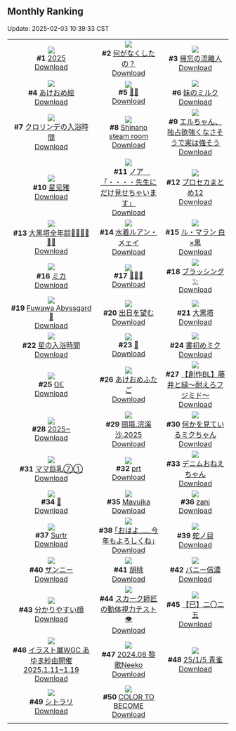 ## Monthly Ranking
Update: 2025-02-03 10:39:33 CST

|      |      |      |
| :----: | :----: | :----: |
| ![](https://i.pixiv.re/c/240x480/img-master/img/2025/01/05/00/00/16/125906872_p0_master1200.jpg)<br>**#1** [2025](https://www.pixiv.net/artworks/125906872)<br>[Download](https://i.pixiv.re/img-original/img/2025/01/05/00/00/16/125906872_p0.jpg) | ![](https://i.pixiv.re/c/240x480/img-master/img/2025/01/05/16/52/38/125927755_p0_master1200.jpg)<br>**#2** [何がなくしたの？](https://www.pixiv.net/artworks/125927755)<br>[Download](https://i.pixiv.re/img-original/img/2025/01/05/16/52/38/125927755_p0.jpg) | ![](https://i.pixiv.re/c/240x480/img-master/img/2025/01/05/01/47/21/125909921_p0_master1200.jpg)<br>**#3** [帰忘の流離人](https://www.pixiv.net/artworks/125909921)<br>[Download](https://i.pixiv.re/img-original/img/2025/01/05/01/47/21/125909921_p0.png) |
| ![](https://i.pixiv.re/c/240x480/img-master/img/2025/01/05/00/20/57/125907956_p0_master1200.jpg)<br>**#4** [あけおめ絵](https://www.pixiv.net/artworks/125907956)<br>[Download](https://i.pixiv.re/img-original/img/2025/01/05/00/20/57/125907956_p0.jpg) | ![](https://i.pixiv.re/c/240x480/img-master/img/2025/01/05/00/00/24/125906925_p0_master1200.jpg)<br>**#5** [👮‍♀️](https://www.pixiv.net/artworks/125906925)<br>[Download](https://i.pixiv.re/img-original/img/2025/01/05/00/00/24/125906925_p0.png) | ![](https://i.pixiv.re/c/240x480/img-master/img/2025/01/05/12/18/46/125920902_p0_master1200.jpg)<br>**#6** [妹のミルク](https://www.pixiv.net/artworks/125920902)<br>[Download](https://i.pixiv.re/img-original/img/2025/01/05/12/18/46/125920902_p0.jpg) |
| ![](https://i.pixiv.re/c/240x480/img-master/img/2025/01/05/00/00/35/125906978_p0_master1200.jpg)<br>**#7** [クロリンデの入浴時間](https://www.pixiv.net/artworks/125906978)<br>[Download](https://i.pixiv.re/img-original/img/2025/01/05/00/00/35/125906978_p0.png) | ![](https://i.pixiv.re/c/240x480/img-master/img/2025/01/06/15/05/15/125959611_p0_master1200.jpg)<br>**#8** [Shinano steam room](https://www.pixiv.net/artworks/125959611)<br>[Download](https://i.pixiv.re/img-original/img/2025/01/06/15/05/15/125959611_p0.jpg) | ![](https://i.pixiv.re/c/240x480/img-master/img/2025/01/05/18/43/42/125931522_p0_master1200.jpg)<br>**#9** [エルちゃん、独占欲強くなさそうで実は強そう](https://www.pixiv.net/artworks/125931522)<br>[Download](https://i.pixiv.re/img-original/img/2025/01/05/18/43/42/125931522_p0.png) |
| ![](https://i.pixiv.re/c/240x480/img-master/img/2025/01/05/23/42/59/125943437_p0_master1200.jpg)<br>**#10** [星见雅](https://www.pixiv.net/artworks/125943437)<br>[Download](https://i.pixiv.re/img-original/img/2025/01/05/23/42/59/125943437_p0.jpg) | ![](https://i.pixiv.re/c/240x480/img-master/img/2025/01/04/08/00/07/125881308_p0_master1200.jpg)<br>**#11** [ノア　「・・・・先生にだけ見せちゃいます」](https://www.pixiv.net/artworks/125881308)<br>[Download](https://i.pixiv.re/img-original/img/2025/01/04/08/00/07/125881308_p0.jpg) | ![](https://i.pixiv.re/c/240x480/img-master/img/2025/01/05/20/58/15/125936436_p0_master1200.jpg)<br>**#12** [プロセカまとめ12](https://www.pixiv.net/artworks/125936436)<br>[Download](https://i.pixiv.re/img-original/img/2025/01/05/20/58/15/125936436_p0.jpg) |
| ![](https://i.pixiv.re/c/240x480/img-master/img/2025/01/05/00/00/55/125907025_p0_master1200.jpg)<br>**#13** [大黑塔全年龄🧙‍♀🧙‍♀🧙‍♀](https://www.pixiv.net/artworks/125907025)<br>[Download](https://i.pixiv.re/img-original/img/2025/01/05/00/00/55/125907025_p0.jpg) | ![](https://i.pixiv.re/c/240x480/img-master/img/2025/01/05/19/04/45/125932308_p0_master1200.jpg)<br>**#14** [水着ルアン・メェイ](https://www.pixiv.net/artworks/125932308)<br>[Download](https://i.pixiv.re/img-original/img/2025/01/05/19/04/45/125932308_p0.jpg) | ![](https://i.pixiv.re/c/240x480/img-master/img/2025/01/05/20/13/34/125934747_p0_master1200.jpg)<br>**#15** [ル・マラン 白×黑](https://www.pixiv.net/artworks/125934747)<br>[Download](https://i.pixiv.re/img-original/img/2025/01/05/20/13/34/125934747_p0.jpg) |
| ![](https://i.pixiv.re/c/240x480/img-master/img/2025/01/05/20/53/14/125936249_p0_master1200.jpg)<br>**#16** [ミカ](https://www.pixiv.net/artworks/125936249)<br>[Download](https://i.pixiv.re/img-original/img/2025/01/05/20/53/14/125936249_p0.jpg) | ![](https://i.pixiv.re/c/240x480/img-master/img/2025/01/05/00/06/22/125907426_p0_master1200.jpg)<br>**#17** [🤍✨🤍](https://www.pixiv.net/artworks/125907426)<br>[Download](https://i.pixiv.re/img-original/img/2025/01/05/00/06/22/125907426_p0.jpg) | ![](https://i.pixiv.re/c/240x480/img-master/img/2025/01/05/01/41/30/125910472_p0_master1200.jpg)<br>**#18** [ブラッシング✨](https://www.pixiv.net/artworks/125910472)<br>[Download](https://i.pixiv.re/img-original/img/2025/01/05/01/41/30/125910472_p0.png) |
| ![](https://i.pixiv.re/c/240x480/img-master/img/2025/01/05/07/34/39/125915564_p0_master1200.jpg)<br>**#19** [Fuwawa Abyssgard 💙](https://www.pixiv.net/artworks/125915564)<br>[Download](https://i.pixiv.re/img-original/img/2025/01/05/07/34/39/125915564_p0.jpg) | ![](https://i.pixiv.re/c/240x480/img-master/img/2025/01/04/00/00/09/125872428_p0_master1200.jpg)<br>**#20** [出日を望む](https://www.pixiv.net/artworks/125872428)<br>[Download](https://i.pixiv.re/img-original/img/2025/01/04/00/00/09/125872428_p0.png) | ![](https://i.pixiv.re/c/240x480/img-master/img/2025/01/03/00/00/13/125838128_p0_master1200.jpg)<br>**#21** [大黑塔](https://www.pixiv.net/artworks/125838128)<br>[Download](https://i.pixiv.re/img-original/img/2025/01/03/00/00/13/125838128_p0.jpg) |
| ![](https://i.pixiv.re/c/240x480/img-master/img/2025/01/04/00/00/40/125872602_p0_master1200.jpg)<br>**#22** [星の入浴時間](https://www.pixiv.net/artworks/125872602)<br>[Download](https://i.pixiv.re/img-original/img/2025/01/04/00/00/40/125872602_p0.png) | ![](https://i.pixiv.re/c/240x480/img-master/img/2025/01/06/00/40/09/125946101_p0_master1200.jpg)<br>**#23** [🐍](https://www.pixiv.net/artworks/125946101)<br>[Download](https://i.pixiv.re/img-original/img/2025/01/06/00/40/09/125946101_p0.png) | ![](https://i.pixiv.re/c/240x480/img-master/img/2025/01/05/22/37/41/125940708_p0_master1200.jpg)<br>**#24** [書初めミク](https://www.pixiv.net/artworks/125940708)<br>[Download](https://i.pixiv.re/img-original/img/2025/01/05/22/37/41/125940708_p0.jpg) |
| ![](https://i.pixiv.re/c/240x480/img-master/img/2025/01/05/00/00/19/125906887_p0_master1200.jpg)<br>**#25** [𝕆ℂ](https://www.pixiv.net/artworks/125906887)<br>[Download](https://i.pixiv.re/img-original/img/2025/01/05/00/00/19/125906887_p0.png) | ![](https://i.pixiv.re/c/240x480/img-master/img/2025/01/05/17/00/03/125927976_p0_master1200.jpg)<br>**#26** [あけおめふたご](https://www.pixiv.net/artworks/125927976)<br>[Download](https://i.pixiv.re/img-original/img/2025/01/05/17/00/03/125927976_p0.jpg) | ![](https://i.pixiv.re/c/240x480/img-master/img/2025/01/05/01/01/12/125909371_p0_master1200.jpg)<br>**#27** [【創作BL】藤井と緑〜耐えろフジミド〜](https://www.pixiv.net/artworks/125909371)<br>[Download](https://i.pixiv.re/img-original/img/2025/01/05/01/01/12/125909371_p0.png) |
| ![](https://i.pixiv.re/c/240x480/img-master/img/2025/01/03/00/00/23/125838182_p0_master1200.jpg)<br>**#28** [2025~](https://www.pixiv.net/artworks/125838182)<br>[Download](https://i.pixiv.re/img-original/img/2025/01/03/00/00/23/125838182_p0.jpg) | ![](https://i.pixiv.re/c/240x480/img-master/img/2025/01/05/23/14/05/125942252_p0_master1200.jpg)<br>**#29** [丽塔.浣溪沙.2025](https://www.pixiv.net/artworks/125942252)<br>[Download](https://i.pixiv.re/img-original/img/2025/01/05/23/14/05/125942252_p0.jpg) | ![](https://i.pixiv.re/c/240x480/img-master/img/2025/01/05/21/47/55/125938593_p0_master1200.jpg)<br>**#30** [何かを見ているミクちゃん](https://www.pixiv.net/artworks/125938593)<br>[Download](https://i.pixiv.re/img-original/img/2025/01/05/21/47/55/125938593_p0.jpg) |
| ![](https://i.pixiv.re/c/240x480/img-master/img/2025/01/06/08/00/03/125952871_p0_master1200.jpg)<br>**#31** [ママ巨乳⑦①](https://www.pixiv.net/artworks/125952871)<br>[Download](https://i.pixiv.re/img-original/img/2025/01/06/08/00/03/125952871_p0.jpg) | ![](https://i.pixiv.re/c/240x480/img-master/img/2025/01/05/01/20/37/125909903_p0_master1200.jpg)<br>**#32** [prt](https://www.pixiv.net/artworks/125909903)<br>[Download](https://i.pixiv.re/img-original/img/2025/01/05/01/20/37/125909903_p0.jpg) | ![](https://i.pixiv.re/c/240x480/img-master/img/2025/01/05/19/47/02/125933711_p0_master1200.jpg)<br>**#33** [デニムおねえちゃん](https://www.pixiv.net/artworks/125933711)<br>[Download](https://i.pixiv.re/img-original/img/2025/01/05/19/47/02/125933711_p0.png) |
| ![](https://i.pixiv.re/c/240x480/img-master/img/2025/01/07/04/10/24/125981673_p0_master1200.jpg)<br>**#34** [🐍](https://www.pixiv.net/artworks/125981673)<br>[Download](https://i.pixiv.re/img-original/img/2025/01/07/04/10/24/125981673_p0.png) | ![](https://i.pixiv.re/c/240x480/img-master/img/2025/01/28/20/54/27/125882767_p0_master1200.jpg)<br>**#35** [Mavuika](https://www.pixiv.net/artworks/125882767)<br>[Download](https://i.pixiv.re/img-original/img/2025/01/28/20/54/27/125882767_p0.jpg) | ![](https://i.pixiv.re/c/240x480/img-master/img/2025/01/05/00/38/06/125908594_p0_master1200.jpg)<br>**#36** [zani](https://www.pixiv.net/artworks/125908594)<br>[Download](https://i.pixiv.re/img-original/img/2025/01/05/00/38/06/125908594_p0.jpg) |
| ![](https://i.pixiv.re/c/240x480/img-master/img/2025/01/04/18/00/08/125894267_p0_master1200.jpg)<br>**#37** [Surtr](https://www.pixiv.net/artworks/125894267)<br>[Download](https://i.pixiv.re/img-original/img/2025/01/04/18/00/08/125894267_p0.jpg) | ![](https://i.pixiv.re/c/240x480/img-master/img/2025/01/06/17/08/53/125962046_p0_master1200.jpg)<br>**#38** [｢おはよ……今年もよろしくね｣](https://www.pixiv.net/artworks/125962046)<br>[Download](https://i.pixiv.re/img-original/img/2025/01/06/17/08/53/125962046_p0.jpg) | ![](https://i.pixiv.re/c/240x480/img-master/img/2025/01/05/00/00/28/125906939_p0_master1200.jpg)<br>**#39** [蛇ノ目](https://www.pixiv.net/artworks/125906939)<br>[Download](https://i.pixiv.re/img-original/img/2025/01/05/00/00/28/125906939_p0.jpg) |
| ![](https://i.pixiv.re/c/240x480/img-master/img/2025/01/04/00/39/54/125873829_p0_master1200.jpg)<br>**#40** [ザンニー](https://www.pixiv.net/artworks/125873829)<br>[Download](https://i.pixiv.re/img-original/img/2025/01/04/00/39/54/125873829_p0.jpg) | ![](https://i.pixiv.re/c/240x480/img-master/img/2025/01/04/09/45/13/125882871_p0_master1200.jpg)<br>**#41** [胡桃](https://www.pixiv.net/artworks/125882871)<br>[Download](https://i.pixiv.re/img-original/img/2025/01/04/09/45/13/125882871_p0.png) | ![](https://i.pixiv.re/c/240x480/img-master/img/2025/01/03/22/00/04/125867861_p0_master1200.jpg)<br>**#42** [バニー信濃](https://www.pixiv.net/artworks/125867861)<br>[Download](https://i.pixiv.re/img-original/img/2025/01/03/22/00/04/125867861_p0.jpg) |
| ![](https://i.pixiv.re/c/240x480/img-master/img/2025/01/05/13/29/44/125922350_p0_master1200.jpg)<br>**#43** [分かりやすい顔](https://www.pixiv.net/artworks/125922350)<br>[Download](https://i.pixiv.re/img-original/img/2025/01/05/13/29/44/125922350_p0.png) | ![](https://i.pixiv.re/c/240x480/img-master/img/2025/01/04/20/08/41/125898559_p0_master1200.jpg)<br>**#44** [スカーク師匠の動体視力テスト👁️](https://www.pixiv.net/artworks/125898559)<br>[Download](https://i.pixiv.re/img-original/img/2025/01/04/20/08/41/125898559_p0.png) | ![](https://i.pixiv.re/c/240x480/img-master/img/2025/01/07/00/00/11/125975774_p0_master1200.jpg)<br>**#45** [【巳】二〇二五](https://www.pixiv.net/artworks/125975774)<br>[Download](https://i.pixiv.re/img-original/img/2025/01/07/00/00/11/125975774_p0.jpg) |
| ![](https://i.pixiv.re/c/240x480/img-master/img/2025/01/05/21/31/30/125937956_p0_master1200.jpg)<br>**#46** [イラスト展WGC あゆま紗由開催2025.1.11~1.19](https://www.pixiv.net/artworks/125937956)<br>[Download](https://i.pixiv.re/img-original/img/2025/01/05/21/31/30/125937956_p0.png) | ![](https://i.pixiv.re/c/240x480/img-master/img/2025/01/05/20/32/59/125935471_p0_master1200.jpg)<br>**#47** [2024.08 黎歌Neeko](https://www.pixiv.net/artworks/125935471)<br>[Download](https://i.pixiv.re/img-original/img/2025/01/05/20/32/59/125935471_p0.jpg) | ![](https://i.pixiv.re/c/240x480/img-master/img/2025/01/06/15/09/39/125934034_p0_master1200.jpg)<br>**#48** [25/1/5 青雀](https://www.pixiv.net/artworks/125934034)<br>[Download](https://i.pixiv.re/img-original/img/2025/01/06/15/09/39/125934034_p0.jpg) |
| ![](https://i.pixiv.re/c/240x480/img-master/img/2025/01/07/00/00/22/125975832_p0_master1200.jpg)<br>**#49** [シトラリ](https://www.pixiv.net/artworks/125975832)<br>[Download](https://i.pixiv.re/img-original/img/2025/01/07/00/00/22/125975832_p0.png) | ![](https://i.pixiv.re/c/240x480/img-master/img/2025/01/05/10/19/16/125918259_p0_master1200.jpg)<br>**#50** [COLOR TO BECOME](https://www.pixiv.net/artworks/125918259)<br>[Download](https://i.pixiv.re/img-original/img/2025/01/05/10/19/16/125918259_p0.png) |
|      |
